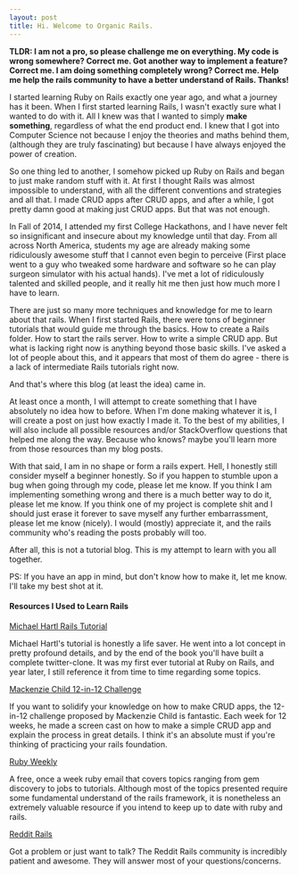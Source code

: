```yaml
---
layout: post
title: Hi. Welcome to Organic Rails. 
---
```


**TLDR: I am not a pro, so please challenge me on everything. My code is wrong somewhere? Correct me. Got another way to implement a feature? Correct me. I am doing something completely wrong? Correct me. Help me help the rails community to have a better understand of Rails. Thanks!**

I started learning Ruby on Rails exactly one year ago, and what a journey has it been. When I first started learning Rails, I wasn't exactly sure what I wanted to do with it. All I knew was that I wanted to simply **make something**, regardless of what the end product end. I knew that I got into Computer Science not because I enjoy the theories and maths behind them, (although they are truly fascinating) but because I have always enjoyed the power of creation. 

So one thing led to another, I somehow picked up Ruby on Rails and began to just make random stuff with it. At first I thought Rails was almost impossible to understand, with all the different conventions and strategies and all that. I made CRUD apps after CRUD apps, and after a while, I got pretty damn good at making just CRUD apps. But that was not enough.

In Fall of 2014, I attended my first College Hackathons, and I have never felt so insignificant and insecure about my knowledge until that day. From all across North America, students my age are already making some ridiculously awesome stuff that I cannot even begin to perceive (First place went to a guy who tweaked some hardware and software so he can play surgeon simulator with his actual hands). I've met a lot of ridiculously talented and skilled people, and it really hit me then just how much more I have to learn.

There are just so many more techniques and knowledge for me to learn about that rails. When I first started Rails, there were tons of beginner tutorials that would guide me through the basics. How to create a Rails folder. How to start the rails server. How to write a simple CRUD app. But what is lacking right now is anything beyond those basic skills. I've asked a lot of people about this, and it appears that most of them do agree - there is a lack of intermediate Rails tutorials right now. 

And that's where this blog (at least the idea) came in.  

At least once a month, I will attempt to create something that I have absolutely no idea how to before. When I'm done making whatever it is, I will create a post on just how exactly I made it. To the best of my abilities, I will also include all possible resources and/or StackOverflow questions that helped me along the way. Because who knows? maybe you'll learn more from those resources than my blog posts.

With that said, I am in no shape or form a rails expert. Hell, I honestly still consider myself a beginner honestly. So if you happen to stumble upon a bug when going through my code, please let me know. If you think I am implementing something wrong and there is a much better way to do it, please let me know. If you think one of my project is complete shit and I should just erase it forever to save myself any further embarrassment, please let me know (nicely). I would (mostly) appreciate it, and the rails community who's reading the posts probably will too. 

After all, this is not a tutorial blog. This is my attempt to learn with you all together. 

PS: If you have an app in mind, but don't know how to make it, let me know. I'll take my best shot at it. 


#### Resources I Used to Learn Rails
[Michael Hartl Rails Tutorial](https://www.railstutorial.org/book)

Michael Hartl's tutorial is honestly a life saver. He went into a lot concept in pretty profound details, and by the end of the book you'll have built a complete twitter-clone. It was my first ever tutorial at Ruby on Rails, and year later, I still reference it from time to time regarding some topics.


[Mackenzie Child 12-in-12 Challenge](https://mackenziechild.me/12-in-12/)

If you want to solidify your knowledge on how to make CRUD apps, the 12-in-12 challenge proposed by Mackenzie Child is fantastic. Each week for 12 weeks, he made a screen cast on how to make a simple CRUD app and explain the process in great details. I think it's an absolute must if you're thinking of practicing your rails foundation. 

[Ruby Weekly](http://rubyweekly.com/)

A free, once a week ruby email that covers topics ranging from gem discovery to jobs to tutorials. Although most of the topics presented require some fundamental understand of the rails framework, it is nonetheless an extremely valuable resource if you intend to keep up to date with ruby and rails.

[Reddit Rails](https://www.reddit.com/r/rails)

Got a problem or just want to talk? The Reddit Rails community is incredibly patient and awesome. They will answer most of your questions/concerns. 











